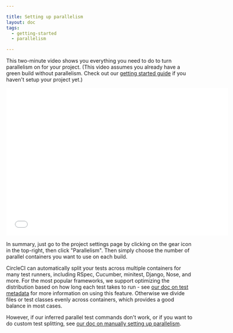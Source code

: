 ```yaml
---

title: Setting up parallelism
layout: doc
tags:
  - getting-started
  - parallelism

---
```


This two-minute video shows you everything you need to do to turn parallelism on for
your project. (This video assumes you already have a green build without parallelism.
Check out our [getting started guide](/docs/getting-started) if you haven't setup your
project yet.)

<div class="embed-responsive embed-responsive-16by9">
  <iframe class="embed-responsive-item" src='//www.youtube.com/embed/rcUNKT5xd4Q?rel=0' width='600' height='400' frameborder='0' allowfullscreen></iframe>
</div>

In summary, just go to the project settings page by clicking on the gear icon in the top-right, then click "Parallelism". Then simply choose the number of parallel containers you want to use on each build.

CircleCI can automatically split your tests across multiple containers for many test
runners, including RSpec, Cucumber, minitest, Django, Nose, and more.  For the most popular frameworks, we support optimizing the distribution based on how long each test takes to run - see [our doc on test metadata](/docs/test-metadata) for more information on using this feature.  Otherwise we divide files or test classes evenly across containers, which provides a good balance in most cases.

However, if our
inferred parallel test commands don't work, or if you want to do custom test splitting,
see [our doc on manually setting up parallelism](/docs/parallel-manual-setup).
